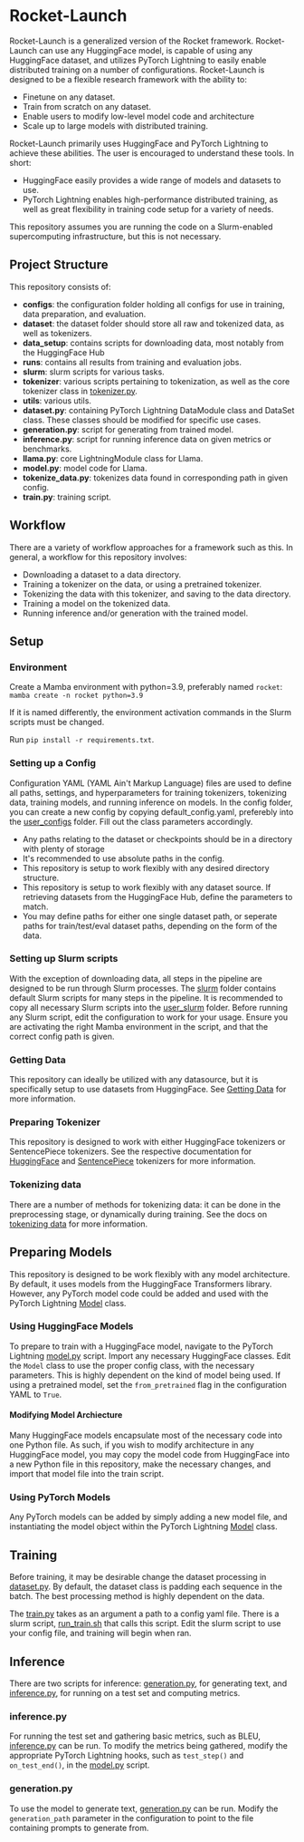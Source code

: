 # Rocket-Launch

Rocket-Launch is a generalized version of the Rocket framework. Rocket-Launch can use any HuggingFace model, is capable of using any HuggingFace dataset, and utilizes PyTorch Lightning to easily enable distributed training on a number of configurations. Rocket-Launch is designed to be a flexible research framework with the ability to:

- Finetune on any dataset.
- Train from scratch on any dataset.
- Enable users to modify low-level model code and architecture
- Scale up to large models with distributed training.

Rocket-Launch primarily uses HuggingFace and PyTorch Lightning to achieve these abilities. The user is encouraged to understand these tools. In short:

- HuggingFace easily provides a wide range of models and datasets to use.
- PyTorch Lightning enables high-performance distributed training, as well as great flexibility in training code setup for a variety of needs.

This repository assumes you are running the code on a Slurm-enabled supercomputing infrastructure, but this is not necessary.

## Project Structure

This repository consists of:

- **configs**: the configuration folder holding all configs for use in training, data preparation, and evaluation.
- **dataset**: the dataset folder should store all raw and tokenized data, as well as tokenizers.
- **data_setup**: contains scripts for downloading data, most notably from the HuggingFace Hub
- **runs**: contains all results from training and evaluation jobs.
- **slurm**: slurm scripts for various tasks.
- **tokenizer**: various scripts pertaining to tokenization, as well as the core tokenizer class in [tokenizer.py](./tokenizer/tokenizer.py).
- **utils**: various utils.
- **dataset.py**: containing PyTorch Lightning DataModule class and DataSet class. These classes should be modified for specific use cases.
- **generation.py**: script for generating from trained model.
- **inference.py**: script for running inference data on given metrics or benchmarks.
- **llama.py**: core LightningModule class for Llama.
- **model.py**: model code for Llama.
- **tokenize_data.py**: tokenizes data found in corresponding path in given config.
- **train.py**: training script.

## Workflow

There are a variety of workflow approaches for a framework such as this. In general, a workflow for this repository involves:

- Downloading a dataset to a data directory.
- Training a tokenizer on the data, or using a pretrained tokenizer.
- Tokenizing the data with this tokenizer, and saving to the data directory.
- Training a model on the tokenized data.
- Running inference and/or generation with the trained model.

## Setup

### Environment

Create a Mamba environment with python=3.9, preferably named ```rocket```:
```mamba create -n rocket python=3.9```

If it is named differently, the environment activation commands in the Slurm scripts must be changed.

Run ```pip install -r requirements.txt```.

### Setting up a Config

Configuration YAML (YAML Ain't Markup Language) files are used to define all paths, settings, and hyperparameters for training tokenizers, tokenizing data, training models, and running inference on models. In the config folder, you can create a new config by copying default_config.yaml, preferebly into the [user_configs](./configs/user_configs/) folder. Fill out the class parameters accordingly.

- Any paths relating to the dataset or checkpoints should be in a directory with plenty of storage
- It's recommended to use absolute paths in the config.
- This repository is setup to work flexibly with any desired directory structure.
- This repository is setup to work flexibly with any dataset source. If retrieving datasets from the HuggingFace Hub, define the parameters to match.
- You may define paths for either one single dataset path, or seperate paths for train/test/eval dataset paths, depending on the form of the data.

### Setting up Slurm scripts

With the exception of downloading data, all steps in the pipeline are designed to be run through Slurm processes. The [slurm](./slurm/) folder contains default Slurm scripts for many steps in the pipeline. It is recommended to copy all necessary Slurm scripts into the [user_slurm](./slurm/user_slurm/) folder. Before running any Slurm script, edit the configuration to work for your usage. Ensure you are activating the right Mamba environment in the script, and that the correct config path is given.

### Getting Data

This repository can ideally be utilized with any datasource, but it is specifically setup to use datasets from HuggingFace. See [Getting Data](./docs/Getting_Data.md) for more information.

### Preparing Tokenizer

This repository is designed to work with either HuggingFace tokenizers or SentencePiece tokenizers. See the respective documentation for [HuggingFace](./docs/Training_HF_Tokenizer.md) and [SentencePiece](./docs/Training_SP_Tokenizer.md) tokenizers for more information.

### Tokenizing data

There are a number of methods for tokenizing data: it can be done in the preprocessing stage, or dynamically during training. See the docs on [tokenizing data](./docs/Tokenizing_Data.md) for more information.

## Preparing Models

This repository is designed to be work flexibly with any model architecture. By default, it uses models from the HuggingFace Transformers library. However, any PyTorch model code could be added and used with the PyTorch Lightning [Model](./src/lightning/model.py) class.

### Using HuggingFace Models

To prepare to train with a HuggingFace model, navigate to the PyTorch Lightning [model.py](./src/lightning/model.py) script. Import any necessary HuggingFace classes. Edit the `Model` class to use the proper config class, with the necessary parameters. This is highly dependent on the kind of model being used. If using a pretrained model, set the `from_pretrained` flag in the configuration YAML to `True`.

#### Modifying Model Archiecture

Many HuggingFace models encapsulate most of the necessary code into one Python file. As such, if you wish to modify architecture in any HuggingFace model, you may copy the model code from HuggingFace into a new Python file in this repository, make the necessary changes, and import that model file into the train script.

### Using PyTorch Models

Any PyTorch models can be added by simply adding a new model file, and instantiating the model object within the PyTorch Lightning [Model](./src/lightning/model.py) class.

## Training

Before training, it may be desirable change the dataset processing in [dataset.py](./dataset.py). By default, the dataset class is padding each sequence in the batch. The best processing method is highly dependent on the data.

The [train.py](./train.py) takes as an argument a path to a config yaml file. There is a slurm script, [run_train.sh](./slurm/run_train.sh) that calls this script. Edit the slurm script to use your config file, and training will begin when ran.

## Inference

There are two scripts for inference: [generation.py](./src/generation.py), for generating text, and [inference.py](./src/inference.py), for running on a test set and computing metrics.

### inference.py

For running the test set and gathering basic metrics, such as BLEU, [inference.py](./src/inference.py) can be run. To modify the metrics being gathered, modify the appropriate PyTorch Lightning hooks, such as `test_step()` and `on_test_end()`, in the [model.py](./src/lightning/model.py) script.

### generation.py

To use the model to generate text, [generation.py](./src/generation.py) can be run. Modify the `generation_path` parameter in the configuration to point to the file containing prompts to generate from.
